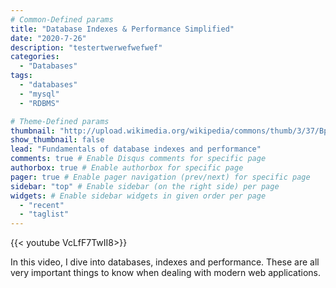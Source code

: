 ```yaml
---
# Common-Defined params
title: "Database Indexes & Performance Simplified"
date: "2020-7-26"
description: "testertwerwefwefwef"
categories:
  - "Databases"
tags:
  - "databases"
  - "mysql"
  - "RDBMS"

# Theme-Defined params
thumbnail: "http://upload.wikimedia.org/wikipedia/commons/thumb/3/37/Bplustree.png/500px-Bplustree.png"
show_thumbnail: false
lead: "Fundamentals of database indexes and performance"
comments: true # Enable Disqus comments for specific page
authorbox: true # Enable authorbox for specific page
pager: true # Enable pager navigation (prev/next) for specific page
sidebar: "top" # Enable sidebar (on the right side) per page
widgets: # Enable sidebar widgets in given order per page
  - "recent"
  - "taglist"
---
```


 {{< youtube VcLfF7TwII8>}}

 In this video, I dive into databases, indexes and performance. These are all very important things to know when dealing with modern web applications. 


